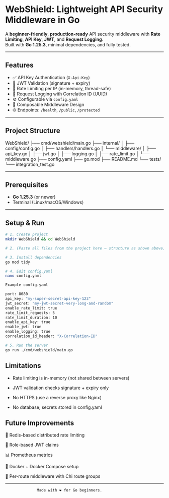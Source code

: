 # WebShield: Lightweight API Security Middleware in Go

 A **beginner-friendly**, **production-ready** API security middleware with **Rate Limiting**, **API Key**, **JWT**, and **Request Logging**.  
 Built with **Go 1.25.3**, minimal dependencies, and fully tested.

---

## Features

- ✅ API Key Authentication (`X-Api-Key`)
- 🔐 JWT Validation (signature + expiry)
- 🚦 Rate Limiting per IP (in-memory, thread-safe)
- 🧾 Request Logging with Correlation ID (UUID)
- ⚙️ Configurable via `config.yaml`
- 🧩 Composable Middleware Design
- 🌐 Endpoints: `/health`, `/public`, `/protected`

---

## Project Structure


WebShield/
├── cmd/webshield/main.go
├── internal/
│ ├── config/config.go
│ ├── handlers/handlers.go
│ └── middleware/
│ ├── api_key.go
│ ├── jwt.go
│ ├── logging.go
│ ├── rate_limit.go
│ └── middleware.go
├── config.yaml
├── go.mod
├── README.md
└── tests/
└── integration_test.go



---

## Prerequisites

- **Go 1.25.3** (or newer)
- Terminal (Linux/macOS/Windows)

---

## Setup & Run

```bash
# 1. Create project
mkdir WebShield && cd WebShield

# 2. (Paste all files from the project here — structure as shown above)

# 3. Install dependencies
go mod tidy

# 4. Edit config.yaml
nano config.yaml

Example config.yaml

port: 8080
api_key: "my-super-secret-api-key-123"
jwt_secret: "my-jwt-secret-very-long-and-random"
enable_rate_limit: true
rate_limit_requests: 5
rate_limit_duration: 10
enable_api_key: true
enable_jwt: true
enable_logging: true
correlation_id_header: "X-Correlation-ID"

# 5. Run the server
go run ./cmd/webshield/main.go
```

## Limitations

- Rate limiting is in-memory (not shared between servers)

- JWT validation checks signature + expiry only

- No HTTPS (use a reverse proxy like Nginx)

- No database; secrets stored in config.yaml

## Future Improvements

🔄 Redis-based distributed rate limiting

🧩 Role-based JWT claims

📊 Prometheus metrics

🐳 Docker + Docker Compose setup

🚏 Per-route middleware with Chi route groups

---
                  Made with ❤️ for Go beginners.